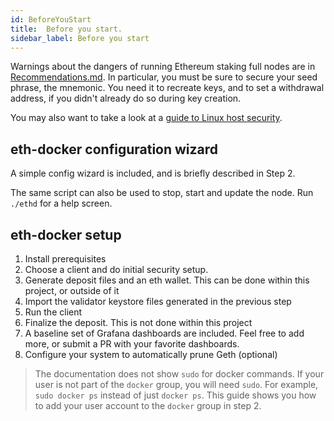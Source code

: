 ```yaml
---
id: BeforeYouStart
title:  Before you start.
sidebar_label: Before you start
---
```


Warnings about the dangers of running Ethereum staking full nodes are in [Recommendations.md](../Support/Recommendations.md).
In particular, you must be sure to secure your seed phrase, the mnemonic. You need it to recreate keys, and
to set a withdrawal address, if you didn't already do so during key creation.

You may also want to take a look at a [guide to Linux host security](https://www.coincashew.com/coins/overview-eth/guide-or-security-best-practices-for-a-eth2-validator-beaconchain-node#setup-two-factor-authentication-for-ssh-optional).

## eth-docker configuration wizard

A simple config wizard is included, and is briefly described in Step 2.

The same script can also be used to stop, start and update the node. Run `./ethd` for a help screen.

## eth-docker setup

1. Install prerequisites
2. Choose a client and do initial security setup.
3. Generate deposit files and an eth wallet. This can be done within this project, or outside of it
4. Import the validator keystore files generated in the previous step
5. Run the client
6. Finalize the deposit. This is not done within this project
7. A baseline set of Grafana dashboards are included.  Feel free to add more, or submit a PR with your favorite dashboards.
8. Configure your system to automatically prune Geth (optional)

> The documentation does not show `sudo` for docker commands. If your user is not part of the `docker` group, you will need `sudo`. For example, `sudo docker ps` instead of just `docker ps`. This guide shows you how to add your user account to the `docker` group in step 2.
